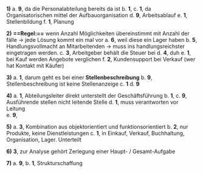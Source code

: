 **1)**
a. **9**, da die Personalabteilung bereits da ist
b. **1**, 
c. **1**, da Organisatorischen mittel der Aufbauorganisation
d. **9**, Arbeitsablauf
e. **1**, Stellenbildung 
f. **1**, Planung

**2)**
**==Regel:==**
wenn Anzahl Möglichkeiten übereinstimmt mit Anzahl der fälle → jede Lösung kommt ein mal vor
a. **6**, weil diese ein Lager haben
b. **5**, Handlungsvollmacht an Mitarbeitenden → muss ins handlungsreichster eingetragen werden.
c. **3**, Arbeitgeber behält die Steuer bei 
d. **4**, duh 
e. **1**, bei Kauf werden Angebote verglichen
f. **2**, Kundensupport bei Verkauf (wer hat Kontakt mit Käufer)

**3)**
a. **1**, darum geht es bei einer **Stellenbeschreibung**
b. **9**, Stellenbeschreibung ist keine Stellenanzeige
c. **1** 
d. **9**

**4)**
a. **1**, Abteilungsleiter direkt unterstellt der Geschäftsführung
b. **1**, 
c. **9**, Ausführende stellen nicht leitende Stelle
d. **1**, muss verantworten vor Leitung  
e. **9**, 

**5)**
a. **3**, Kombination aus objektorientiert und funktionsorientiert 
b. **2**, nur Produkte, keine Dienstleistungen
c. **1**, in Einkauf, Verkauf, Buchhaltung, Organisation, Lager. Unterteilt

**6)**
**3**, zur Analyse gehört Zerlegung einer Haupt- / Gesamt-Aufgabe

**7)**
a. **9**,
b. **1**, Strukturschaffung

